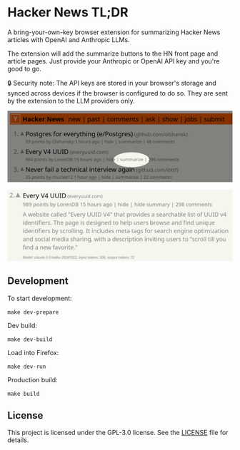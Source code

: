 # Hacker News TL;DR

A bring-your-own-key browser extension for summarizing Hacker News articles with OpenAI and Anthropic LLMs.

The extension will add the summarize buttons to the HN front page and article pages. Just provide your Anthropic or OpenAI API key and you're good to go.

🔒️ Security note: The API keys are stored in your browser's storage and synced across devices if the browser is configured to do so.
They are sent by the extension to the LLM providers only.

![Screenshot 1](screen1.png)

![Screenshot 2](screen2.png)

## Development

To start development:
```
make dev-prepare
```

Dev build:
```
make dev-build
```

Load into Firefox:
```
make dev-run
```

Production build:
```
make build
```

## License

This project is licensed under the GPL-3.0 license. See the [LICENSE](LICENSE) file for details.
